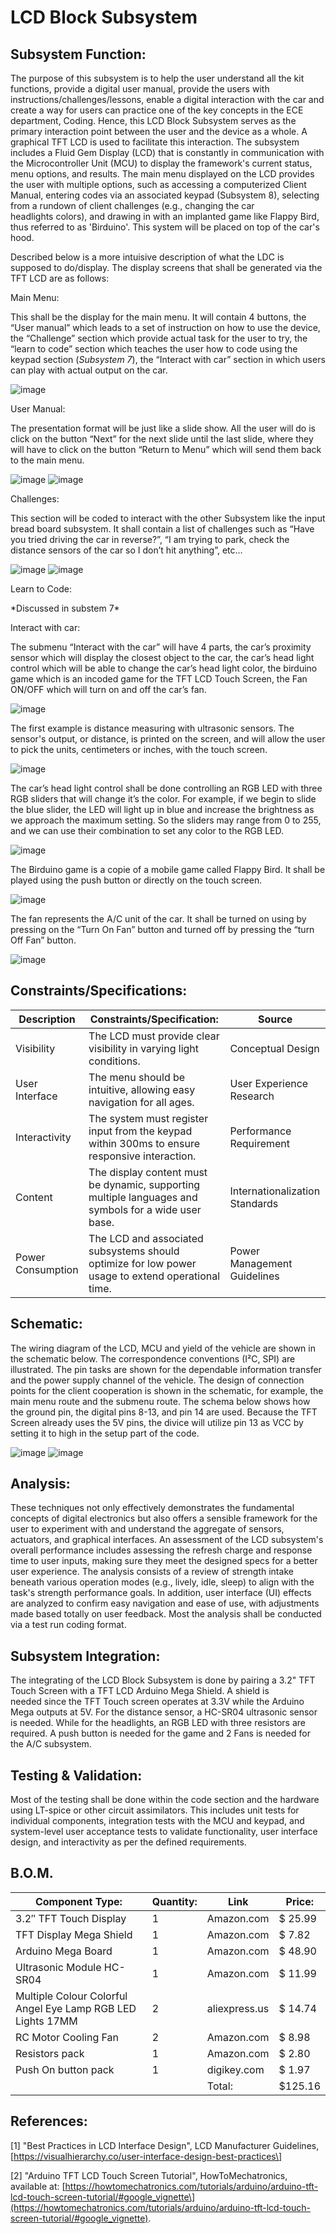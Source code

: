 # LCD Block Subsystem

## Subsystem Function:

The purpose of this subsystem is to help the user understand all the kit functions, provide a digital user manual, provide the users with instructions/challenges/lessons, enable a digital interaction with the car and create a way for users can practice one of the key concepts in the ECE department, Coding. Hence, this LCD Block Subsystem serves as the primary interaction point between the user and the device as a whole. A graphical TFT LCD is used to facilitate this interaction. The subsystem includes a Fluid Gem Display (LCD) that is constantly in communication with the Microcontroller Unit (MCU) to display the framework's current status, menu options, and results. The main menu displayed on the LCD provides the user with multiple options, such as accessing a computerized Client Manual, entering codes via an associated keypad (Subsystem 8), selecting from a rundown of client challenges (e.g., changing the car headlights colors), and drawing in with an implanted game like Flappy Bird, thus referred to as 'Birduino'. This system will be placed on top of the car's hood.

Described below is a more intuisive description of what the LDC is supposed to do/display. The display screens that shall be generated via the TFT LCD are as follows:

Main Menu:

This shall be the display for the main menu. It will contain 4 buttons,
the “User manual” which leads to a set of instruction on how to use the
device, the “Challenge” section which provide actual task for the user
to try, the “learn to code” section which teaches the user how to code
using the keypad section (*Subsystem 7*), the “Interact with car”
section in which users can play with actual output on the car.

![image](https://github.com/abdoulm366/TTU-Capstone--Electrical-Class-Kit/assets/125443044/9b32419c-6592-4c8c-b5fa-9236d051d3a5)

User Manual:

The presentation format will be just like a slide show. All the user
will do is click on the button “Next” for the next slide until the last
slide, where they will have to click on the button “Return to Menu”
which will send them back to the main menu.

![image](https://github.com/abdoulm366/TTU-Capstone--Electrical-Class-Kit/assets/125443044/d4384530-70ba-477c-89b3-c14eaab3a6b3)
![image](https://github.com/abdoulm366/TTU-Capstone--Electrical-Class-Kit/assets/125443044/0a1f932c-574e-4c36-93e4-4590253c9e5f)



Challenges:

This section will be coded to interact with the other Subsystem like the
input bread board subsystem. It shall contain a list of challenges such
as “Have you tried driving the car in reverse?”, “I am trying to park,
check the distance sensors of the car so I don’t hit anything”, etc…

![image](https://github.com/abdoulm366/TTU-Capstone--Electrical-Class-Kit/assets/125443044/95e91f05-4e2f-479c-a554-b7d963759f7b)
![image](https://github.com/abdoulm366/TTU-Capstone--Electrical-Class-Kit/assets/125443044/a0e06d4c-3769-41aa-8f76-c277b16a248e)


Learn to Code:

\*Discussed in substem 7\*

Interact with car:

The submenu “Interact with the car” will have 4 parts, the car’s
proximity sensor which will display the closest object to the car, the
car’s head light control which will be able to change the car’s head
light color, the birduino game which is an incoded game for the TFT LCD
Touch Screen, the Fan ON/OFF which will turn on and off the car’s fan.

![image](https://github.com/abdoulm366/TTU-Capstone--Electrical-Class-Kit/assets/125443044/a0fd1e55-b5d7-4bca-be09-41c6a98e0542)


The first example is distance measuring with ultrasonic sensors. The
sensor's output, or distance, is printed on the screen, and will allow
the user to pick the units, centimeters or inches, with the touch
screen.

![image](https://github.com/abdoulm366/TTU-Capstone--Electrical-Class-Kit/assets/125443044/9341daf4-6e7f-4299-8d2d-67c7e083972a)


The car’s head light control shall be done controlling an RGB LED with
three RGB sliders that will change it’s the color. For example, if we
begin to slide the blue slider, the LED will light up in blue and
increase the brightness as we approach the maximum setting. So the
sliders may range from 0 to 255, and we can use their combination to set
any color to the RGB LED.

![image](https://github.com/abdoulm366/TTU-Capstone--Electrical-Class-Kit/assets/125443044/4d54b888-ebdf-4eae-965e-a7d0b8475299)


The Birduino game is a copie of a mobile game called Flappy Bird. It
shall be played using the push button or directly on the touch screen.

![image](https://github.com/abdoulm366/TTU-Capstone--Electrical-Class-Kit/assets/125443044/747f0542-4bd5-4fb9-9e47-66f278e23ccb)


The fan represents the A/C unit of the car. It shall be turned on using
by pressing on the “Turn On Fan” button and turned off by pressing the
“turn Off Fan” button.

![image](https://github.com/abdoulm366/TTU-Capstone--Electrical-Class-Kit/assets/125443044/4d75f17c-c9ea-4969-92aa-f96c67de9c3b)


## Constraints/Specifications:

| Description       | Constraints/Specification:                                                                           | Source                         |
|-------------------|------------------------------------------------------------------------------------------------------|--------------------------------|
| Visibility        | The LCD must provide clear visibility in varying light conditions.                                   | Conceptual Design              |
| User Interface    | The menu should be intuitive, allowing easy navigation for all ages.                                 | User Experience Research       |
| Interactivity     | The system must register input from the keypad within 300ms to ensure responsive interaction.        | Performance Requirement        |
| Content           | The display content must be dynamic, supporting multiple languages and symbols for a wide user base. | Internationalization Standards |
| Power Consumption | The LCD and associated subsystems should optimize for low power usage to extend operational time.    | Power Management Guidelines    |

## Schematic:

The wiring diagram of the LCD, MCU and yield of the vehicle are shown in
the schematic below. The correspondence conventions (I²C, SPI) are
illustrated. The pin tasks are shown for the dependable information
transfer and the power supply channel of the vehicle. The design of
connection points for the client cooperation is shown in the schematic,
for example, the main menu route and the submenu route. The schema below
shows how the ground pin, the digital pins 8-13, and pin 14 are used.
Because the TFT Screen already uses the 5V pins, the divice will utilize
pin 13 as VCC by setting it to high in the setup part of the code.

![image](https://github.com/abdoulm366/TTU-Capstone--Electrical-Class-Kit/assets/125443044/fb07657a-feee-411d-9a1e-5a86ea94a2bc)
![image](https://github.com/abdoulm366/TTU-Capstone--Electrical-Class-Kit/assets/125443044/583d6fb5-7fea-4e17-8545-a710e0a78faf)


## Analysis:

These techniques not only effectively demonstrates the fundamental concepts of digital electronics but also offers a sensible framework for the user to experiment with and understand the aggregate of sensors, actuators, and graphical interfaces. An assessment of the LCD subsystem's overall performance includes assessing the refresh charge and response time to user inputs, making sure they meet the designed specs for a better user experience. The analysis consists of a review of strength intake beneath various operation modes (e.g., lively, idle, sleep) to align with the task's strength performance goals. In addition, user interface (UI) effects are analyzed to confirm easy navigation and ease of use, with adjustments made based totally on user feedback. Most the analysis shall be conducted via a test run coding format.

## Subsystem Integration:

The integrating of the LCD Block Subsystem is done by pairing a 3.2" TFT
Touch Screen with a TFT LCD Arduino Mega Shield. A shield is
needed since the TFT Touch screen operates at 3.3V while the Arduino
Mega outputs at 5V. For the distance sensor, a HC-SR04 ultrasonic sensor
is needed. While for the headlights, an RGB LED with three resistors are
required. A push button is needed for the game and 2 Fans is needed for
the A/C subsystem.

## Testing & Validation:

Most of the testing shall be done within the code section and the
hardware using LT-spice or other circuit assimilators. This includes
unit tests for individual components, integration tests with the MCU and
keypad, and system-level user acceptance tests to validate
functionality, user interface design, and interactivity as per the
defined requirements.

## B.O.M.

| **Component Type:**                                         | **Quantity:** | **Link**      | **Price:** |
|-------------------------------------------------------------|---------------|---------------|------------|
| 3.2″ TFT Touch Display                                      | 1             | Amazon.com    | $ 25.99    |
| TFT Display Mega Shield                                     | 1             | Amazon.com    | $ 7.82     |
| Arduino Mega Board                                          | 1             | Amazon.com    | $ 48.90    |
| Ultrasonic Module HC-SR04                                   | 1             | Amazon.com    | $ 11.99    |
| Multiple Colour Colorful Angel Eye Lamp RGB LED Lights 17MM | 2             | aliexpress.us | $ 14.74    |
| RC Motor Cooling Fan                                        | 2             | Amazon.com    | $ 8.98     |
| Resistors pack                                              | 1             | Amazon.com    | $ 2.80     |
| Push On button pack                                         | 1             | digikey.com   | $ 1.97     |
|                                                             |               | Total:        | $125.16    |

## References:

\[1\] "Best Practices in LCD Interface Design", LCD Manufacturer
Guidelines,
\[https://visualhierarchy.co/user-interface-design-best-practices\]

\[2\] "Arduino TFT LCD Touch Screen Tutorial", HowToMechatronics,
available at:
\[https://howtomechatronics.com/tutorials/arduino/arduino-tft-lcd-touch-screen-tutorial/#google_vignette\](https://howtomechatronics.com/tutorials/arduino/arduino-tft-lcd-touch-screen-tutorial/#google_vignette).

